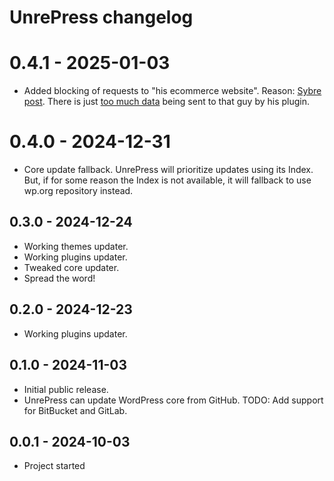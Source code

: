 # UnrePress changelog

# 0.4.1 - 2025-01-03
* Added blocking of requests to "his ecommerce website". Reason: [Sybre post](https://x.com/SybreWaaijer/status/1875230654054752374). There is just [too much data](https://x.com/SybreWaaijer/status/1875230672756858980) being sent to that guy by his plugin.

# 0.4.0 - 2024-12-31
* Core update fallback. UnrePress will prioritize updates using its Index. But, if for some reason the Index is not available, it will fallback to use wp.org repository instead.

## 0.3.0 - 2024-12-24
* Working themes updater.
* Working plugins updater.
* Tweaked core updater.
* Spread the word!

## 0.2.0 - 2024-12-23
* Working plugins updater.

## 0.1.0 - 2024-11-03
* Initial public release.
* UnrePress can update WordPress core from GitHub. TODO: Add support for BitBucket and GitLab.

## 0.0.1 - 2024-10-03
* Project started
